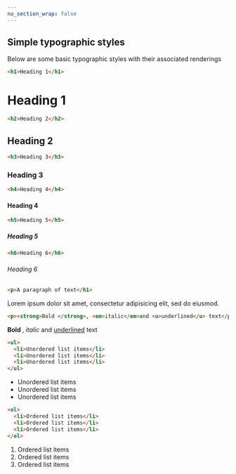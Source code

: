 ```yaml
---
no_section_wrap: false
---
```

## Simple typographic styles

Below are some basic typographic styles with their associated renderings

```html
<h1>Heading 1</h1>
```
<h1>Heading 1</h1>

```html
<h2>Heading 2</h2>
```
<h2>Heading 2</h2>

```html
<h3>Heading 3</h3>
```
<h3>Heading 3</h3>

```html
<h4>Heading 4</h4>
```
<h4>Heading 4</h4>

```html
<h5>Heading 5</h5>
```
<h5>Heading 5</h5>

```html
<h6>Heading 6</h6>
```
<h6>Heading 6</h6>

```html
<p>A paragraph of text</h1>
```
<p>Lorem ipsum dolor sit amet, consectetur adipisicing elit, sed do eiusmod.</p>

```html
<p><strong>Bold </strong>, <em>italic</em>and <u>underlined</u> text</p>
```
<p><strong>Bold </strong>, <em>italic</em> and <u>underlined</u> text</p>

```html
<ul>
  <li>Unordered list items</li>
  <li>Unordered list items</li>
  <li>Unordered list items</li>
</ul>
```
<ul>
  <li>Unordered list items</li>
  <li>Unordered list items</li>
  <li>Unordered list items</li>
</ul>

```html
<ol>
  <li>Ordered list items</li>
  <li>Ordered list items</li>
  <li>Ordered list items</li>
</ol>
```
<ol>
  <li>Ordered list items</li>
  <li>Ordered list items</li>
  <li>Ordered list items</li>
</ol>


